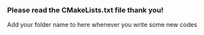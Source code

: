### Please read the CMakeLists.txt file thank you!
Add your folder name to here whenever you write some new codes

